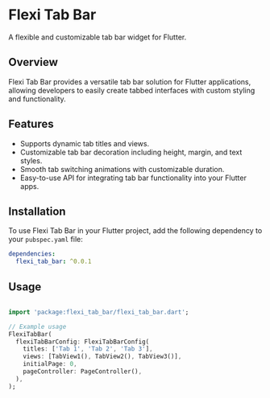# Flexi Tab Bar

A flexible and customizable tab bar widget for Flutter.

## Overview

Flexi Tab Bar provides a versatile tab bar solution for Flutter applications, allowing developers to easily create tabbed interfaces with custom styling and functionality.

## Features

- Supports dynamic tab titles and views.
- Customizable tab bar decoration including height, margin, and text styles.
- Smooth tab switching animations with customizable duration.
- Easy-to-use API for integrating tab bar functionality into your Flutter apps.

## Installation

To use Flexi Tab Bar in your Flutter project, add the following dependency to your `pubspec.yaml` file:

```yaml
dependencies:
  flexi_tab_bar: ^0.0.1
  ```

## Usage
```dart

import 'package:flexi_tab_bar/flexi_tab_bar.dart';

// Example usage
FlexiTabBar(
  flexiTabBarConfig: FlexiTabBarConfig(
    titles: ['Tab 1', 'Tab 2', 'Tab 3'],
    views: [TabView1(), TabView2(), TabView3()],
    initialPage: 0,
    pageController: PageController(),
  ),
);
```